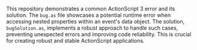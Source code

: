 This repository demonstrates a common ActionScript 3 error and its solution.  The `bug.as` file showcases a potential runtime error when accessing nested properties within an event's data object. The solution, `bugSolution.as`, implements a robust approach to handle such cases, preventing unexpected errors and improving code reliability.  This is crucial for creating robust and stable ActionScript applications.